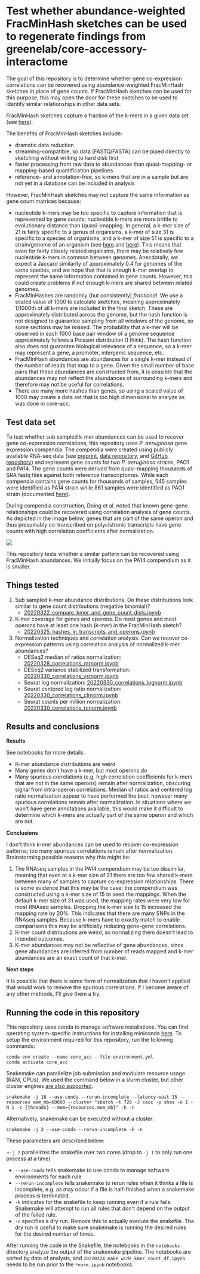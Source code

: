 # Test whether abundance-weighted FracMinHash sketches can be used to regenerate findings from greenelab/core-accessory-interactome

The goal of this repository is to determine whether gene co-expression correlations can be recovered using abundance-weighted FracMinHash sketches in place of gene counts.
If FracMinHash sketches can be used for this purpose, this may open the door for these sketches to be used to identify similar relationships in other data sets.

FracMinHash sketches capture a fraction of the k-mers in a given data set (see [here](https://www.biorxiv.org/content/10.1101/2022.01.11.475838v2.abstract)). 

The benefits of FracMinHash sketches include:
+ dramatic data reduction 
+ streaming-compatible, so data (FASTQ/FASTA) can be piped directly to sketching without writing to hard disk first
+ faster processing from raw data to abundances than quasi-mapping- or mapping-based quantification pipelines
+ reference- and annotation-free, so k-mers that are in a sample but are not yet in a database can be included in analysis

However, FracMinHash sketches may not capture the same information as gene count matrices because:
+ nucleotide k-mers may be too specific to capture information that is represented by gene counts; nucleotide k-mers are more brittle to evolutionary distance than (quasi-)mapping.
In general, a k-mer size of 21 is fairly specific to a genus of organisms, a k-mer of size 31 is specific to a species of organisms, and a k-mer of size 51 is specific to a strain/genome of an organism (see [here](https://bluegenes.github.io/2022-paper-protein-kmers/#amino-acid-k-mer-length-selection) and [here](https://journals.asm.org/doi/full/10.1128/mSystems.00020-16)).
This means that even for fairly closely related organisms, there may be relatively few nucleotide k-mers in common between genomes.
Anecdotally, we expect a Jaccard similarity of approximately 0.4 for genomes of the same species, and we hope that that is enough k-mer overlap to represent the same information contained in gene counts.
However, this could create problems if not enough k-mers are shared between related genomes.
+ FracMinHashes are randomly (but consistently) *fractional*. 
We use a scaled value of 1000 to calculate sketches, meaning approximately 1/1000th of all k-mers are included in the final sketch. 
These are approximately distributed across the genome, but the hash function is not designed to guarantee sampling from all windows of the genome, so some sections may be missed.
The probability that a k-mer will be observed in each 1000 base pair window of a genome sequence approximately follows a Poisson distribution (I think).
The hash function also does not guarantee biological relevance of a sequence, so a k-mer may represent a gene, a promoter, intergenic sequence, etc.
+ FracMinHash abundances are abundances for a single k-mer instead of the number of reads that map to a gene. 
Given the small number of base pairs that these abundances are constructed from, it is possible that the abundances may not reflect the abundances of surrounding k-mers and therefore may not be useful for correlations.
+ There are many more hashes than genes, so using a scaled value of 1000 may create a data set that is too high dimensional to analyze as was done in core-acc.

## Test data set

To test whether sub sampled k-mer abundances can be used to recover gene co-expression correlations, this repository uses *P. aeruginosa* gene expression compendia.
The compendia were created using publicly available RNA-seq data (see [preprint](https://doi.org/10.1101/2022.01.24.477642), [data repository](https://osf.io/s9gyu/), and [GitHub repository](https://github.com/hoganlab-dartmouth/pa-seq-compendia)) and represent gene counts for two *P. aeruginosa* strains, PAO1 and PA14.
The gene counts were derived from quasi-mapping thousands of SRA fastq files against both reference transcriptomes.
While each compendia contains gene counts for thousands of samples, 545 samples were identified as PA14 strain while 861 samples were identified as PAO1 strain (documented [here](https://github.com/greenelab/core-accessory-interactome/blob/master/data/metadata/SRA_annotations.tsv)). 

During compendia construction, Doing et al. noted that known gene-gene relationships could be recovered using correlation analysis of gene counts.
As depicted in the image below, genes that are part of the same operon and thus presumably co-transcribed on polycistronic transcripts have gene counts with high correlation coefficients after normalization.

![](https://i.imgur.com/jHkwLn6.png)

This repository tests whether a similar pattern can be recovered using FracMinHash abundances.
We initially focus on the PA14 compendium as it is smaller. 

## Things tested

1. Sub sampled k-mer abundance distributions. Do these distributions look similar to gene count distributions (negative binomial)? 
    + [20220322_compare_kmer_and_gene_count_dists.ipynb](notebooks/20220322_compare_kmer_and_gene_count_dists.ipynb)
2. K-mer coverage for genes and operons. Do most genes and most operons have at least one hash (k-mer) in the FracMinHash sketch?
    + [20220325_hashes_in_transcripts_and_operons.ipynb](notebooks/20220325_hashes_in_transcripts_and_operons.ipynb)
3. Normalization techniques and correlation analysis. Can we recover co-expression patterns using correlation analysis of normalized k-mer abundances?
    + DESeq2 median of ratios normalization: [20220328_correlations_mrnorm.ipynb](notebooks/20220328_correlations_mrnorm.ipynb)
    + DESeq2 variance stabilized transformation: [20220330_correlations_vstnorm.ipynb](notebooks/20220330_correlations_vstnorm.ipynb)
    + Seurat log normalization: [20220330_correlations_lognorm.ipynb](notebooks/20220330_correlations_lognorm.ipynb)
    + Seurat centered log ratio normalization: [20220330_correlations_clrnorm.ipynb](notebooks/20220330_correlations_clrnorm.ipynb)
    + Seurat counts per million normalization: [20220330_correlations_rcnorm.ipynb](notebooks/20220330_correlations_rcnorm.ipynb) 

## Results and conclusions

**Results**

See notebooks for more details.

+ K-mer abundance distributions are weird
+ Many genes don't have a k-mer, but most operons do
+ Many spurious correlations (e.g. high correlation coefficients for k-mers that are not in the same operons) remain after normalization, obscuring signal from intra-operon correlations. Median of ratios and centered log ratio normalization appear to have performed the best, however many spurious correlations remain after normalization. In situations where we won't have gene annotations available, this would make it difficult to determine which k-mers are actually part of the same operon and which are not. 

**Conclusions**

I don't think k-mer abundances can be used to recover co-expression patterns; too many spurious correlations remain after normalization.
Brainstorming possible reasons why this might be:
1. The RNAseq samples in the PA14 compendium may be too dissimilar, meaning that even at a k-mer size of 21 there are too few shared k-mers between many of samples to capture co-expression relationships. There is some evidence that this may be the case; the compendium was constructed using a k-mer size of 15 to seed the mappings. When the default k-mer size of 31 was used, the mapping rates were very low for most RNAseq samples. Dropping the k-mer size to 15 increased the mapping rate by 20%. This indicates that there are many SNPs in the RNAseq samples. Because k-mers have to exactly match to enable comparisons this may be artificially reducing gene-gene correlations.
2. K-mer count distributions are weird, so normalizing them doesn't lead to intended outcomes. 
3. K-mer abundances may not be reflective of gene abundances, since gene abundances are inferred from number of reads mapped and k-mer abundances are an exact count of that k-mer. 

**Next steps**

It is possible that there is some form of normalization that I haven't applied that would work to remove the spurious correlations.
If I become aware of any other methods, I'll give them a try.

## Running the code in this repository

This repository uses conda to manage software installations. 
You can find operating system-specific instructions for installing miniconda [here](https://docs.conda.io/en/latest/miniconda.html).
To setup the environment required for this repository, run the following commands:
```
conda env create --name core_acc --file environment.yml
conda activate core_acc
```


Snakemake can parallelize job submission and modulate resource usage (RAM, CPUs). 
We used the command below in a slurm cluster, but other cluster engines [are also supported](https://snakemake.readthedocs.io/en/stable/executing/cluster.html).

```
snakemake -j 16 --use-conda --rerun-incomplete --latency-wait 15 --resources mem_mb=60000 --cluster "sbatch -t 720 -J cacc -p shas -n 1 -N 1 -c {threads} --mem={resources.mem_mb}" -k -n
```

Alternatively, snakemake can be executed without a cluster:
```
snakemake -j 2 --use-conda --rerun-incomplete -k -n
```
These parameters are described below:

+`-j 2` parallelizes the snakefile over two cores (drop to `-j 1` to only run one process at a time)
+ `--use-conda` tells snakemake to use conda to manage software environments for each rule
+ `--rerun-incomplete` tells snakemake to rerun rules when it thinks a file is incomplete, e.g. as may occur if a file is half-finished when a snakemake process is terminated.
+ `-k` indicates for the snakefile to keep running even if a rule fails. Snakemake will attempt to run all rules that don't depend on the output of the failed rule.
+ `-n` specifies a dry run. Remove this to actually execute the snakefile. The dry run is useful to make sure snakemake is running the desired rules for the desired number of times.

After running the code in the Snakefile, the notebooks in the `notebooks` directory analyze the output of the snakemake pipeline. 
The notebooks are sorted by date of analysis, and `20220324_make_wide_kmer_count_df.ipynb` needs to be run prior to the `*norm.ipynb` notebooks.  
